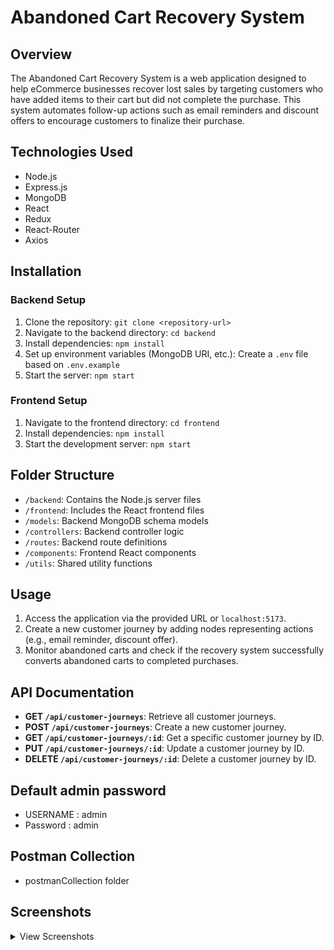 # Abandoned Cart Recovery System

## Overview

The Abandoned Cart Recovery System is a web application designed to help eCommerce businesses recover lost sales by targeting customers who have added items to their cart but did not complete the purchase. This system automates follow-up actions such as email reminders and discount offers to encourage customers to finalize their purchase.

## Technologies Used

- Node.js
- Express.js
- MongoDB
- React
- Redux
- React-Router
- Axios

## Installation

### Backend Setup

1. Clone the repository: `git clone <repository-url>`
2. Navigate to the backend directory: `cd backend`
3. Install dependencies: `npm install`
4. Set up environment variables (MongoDB URI, etc.): Create a `.env` file based on `.env.example`
5. Start the server: `npm start`

### Frontend Setup

1. Navigate to the frontend directory: `cd frontend`
2. Install dependencies: `npm install`
3. Start the development server: `npm start`

## Folder Structure

- `/backend`: Contains the Node.js server files
- `/frontend`: Includes the React frontend files
- `/models`: Backend MongoDB schema models
- `/controllers`: Backend controller logic
- `/routes`: Backend route definitions
- `/components`: Frontend React components
- `/utils`: Shared utility functions

## Usage

1. Access the application via the provided URL or `localhost:5173`.
2. Create a new customer journey by adding nodes representing actions (e.g., email reminder, discount offer).
3. Monitor abandoned carts and check if the recovery system successfully converts abandoned carts to completed purchases.

## API Documentation

- **GET `/api/customer-journeys`**: Retrieve all customer journeys.
- **POST `/api/customer-journeys`**: Create a new customer journey.
- **GET `/api/customer-journeys/:id`**: Get a specific customer journey by ID.
- **PUT `/api/customer-journeys/:id`**: Update a customer journey by ID.
- **DELETE `/api/customer-journeys/:id`**: Delete a customer journey by ID.

## Default admin password

- USERNAME : admin
- Password : admin

## Postman Collection

- postmanCollection folder

## Screenshots

<details>
  <summary>View Screenshots</summary>

### Login

<image src="Screenshots/login.png">

### Dashboard

<image src="Screenshots/dashboard.png">

### Dashboard with nodes

<image src="Screenshots/node.png">
</details>
